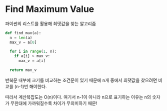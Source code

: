 # Find Maximum Value

파이썬의 리스트를 활용해 최댓값을 찾는 알고리즘
```python
def find_max(a):
  n = len(a)
  max_v = a[0]
  
  for i in range(1, n):
    if a[i] > max_v:
      max_v = a[i]
      
  return max_v
```
반복문 내부에 크기를 비교하는 조건문이 있기 때문에 n개 중에서 최댓값을 찾으려면 비교를 (n-1)번 해야한다.

따라서 계산복잡도는 O(n)이다. 여기서 n-1이 아니라 n으로 표기하는 이유는 n의 숫자가 무한대에 가까워질수록 차이가 무의미하기 때문!
